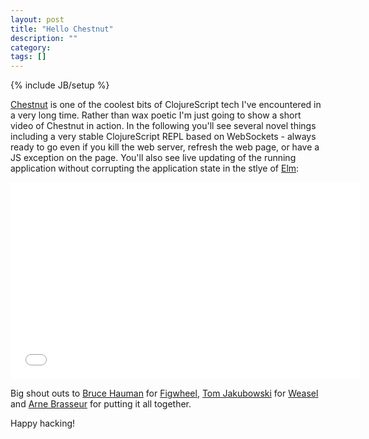 ```yaml
---
layout: post
title: "Hello Chestnut"
description: ""
category: 
tags: []
---
```

{% include JB/setup %}

[Chestnut](https://github.com/plexus/chestnut) is one of the coolest
bits of ClojureScript tech I've encountered in a very long time. Rather
than wax poetic I'm just going to show a short video of Chestnut in
action. In the following you'll see several novel things including a very
stable ClojureScript REPL based on WebSockets - always ready to go even
if you kill the web server, refresh the web page, or have a JS exception
on the page. You'll also see live updating of the running application
without corrupting the application state in the stlye of
[Elm](http://elm-lang.org):

<div style="text-align: center;">
<iframe width="560" height="315"
src="//www.youtube.com/embed/gI3fJKmvgq4" frameborder="0"
allowfullscreen></iframe>
</div>

Big shout outs to [Bruce Hauman](https://twitter.com/bhauman) for
[Figwheel](https://github.com/bhauman/lein-figwheel), [Tom
Jakubowski](https://github.com/tomjakubowski) for
[Weasel](https://github.com/tomjakubowski/weasel) and [Arne
Brasseur](https://twitter.com/plexus) for putting it all together.

Happy hacking!